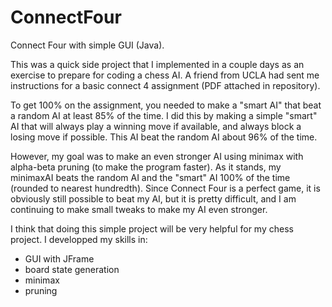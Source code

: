 # ConnectFour
Connect Four with simple GUI (Java). 

This was a quick side project that I implemented in a couple days as an exercise to prepare for coding a chess AI.
A friend from UCLA had sent me instructions for a basic connect 4 assignment (PDF attached in repository).

To get 100% on the assignment, you needed to make a "smart AI" that beat a random AI at least 85% of the time.
I did this by making a simple "smart" AI that will always play a winning move if available, and always block
a losing move if possible. This AI beat the random AI about 96% of the time.

However, my goal was to make an even stronger AI using minimax with alpha-beta pruning (to make the program faster). 
As it stands, my minimaxAI beats the random AI and the "smart" AI 100% of the time (rounded to nearest hundredth). Since Connect Four is a perfect game, it is obviously still possible to beat my AI, but it is pretty difficult, and I am continuing to make small tweaks to make my AI even stronger.

I think that doing this simple project will be very helpful for my chess project. I developped my skills in:

- GUI with JFrame
- board state generation
- minimax
- pruning


